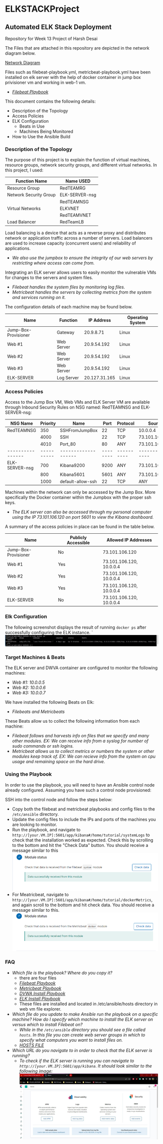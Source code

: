 # ELKSTACKProject
## Automated ELK Stack Deployment
Repository for Week 13 Project of Harsh Desai

The Files that are attached in this repository are depicted in the network diagram below.

[Network Diagram](Diagrams/ELK_STACK_DIAGRAM.jpg)

Files such as filebeat-playbook.yml, metricbeat-playbook.yml have been installed on elk server with the help of docker container in jump box privisioner vm and working in web-1 vm.

  - _[Filebeat Playbook](Ansible/filebeat-playbook.yml)_

This document contains the following details:
- Description of the Topology
- Access Policies
- ELK Configuration
  - Beats in Use
  - Machines Being Monitored
- How to Use the Ansible Build

### Description of the Topology

The purpose of this project is to explain the function of virtual machines, resource groups, network security groups, and different virtual networks. In this project, I used:

|       Function Name            |   Name USED   |
|--------------------------------|---------------|
| Resource Group                 | RedTEAMRG     |
| Network Security Group         | ELK-SERVER-nsg|
|                                | RedTEAMNSG    |
| Virtual Networks               | ELKVNET       |
|                                | RedTEAMVNET   |
| Load Balancer                  | RedTeamLB     |

Load balancing is a device that acts as a reverse proxy and distributes network or application traffic across a number of servers. Load balancers are used to increase capacity (concurrent users) and reliability of applications.

- _We also use the jumpbox to ensure the integrity of our web servers by restricting where access can come from._

Integrating an ELK server allows users to easily monitor the vulnerable VMs for changes to the servers and system files.
- _Filebeat handles the system files by monitoring log files._
- _Metricbeat handles the servers by collecting metrics from the system and services running on it._

The configuration details of each machine may be found below.

| Name                 | Function     | IP Address    | Operating System |
|----------------------|--------------|---------------|------------------|
| Jump-Box-Provisioner | Gateway      | 20.9.8.71     | Linux            |
| Web #1               | Web Server   | 20.9.54.192   | Linux            |
| Web #2               | Web Server   | 20.9.54.192   | Linux            |
| Web #3               | Web Server   | 20.9.54.192   | Linux            |
| ELK-SERVER           | Log Server   | 20.127.31.165 | Linux            |

### Access Policies

Access to the Jump Box VM, Web VMs and ELK Server VM are available through Inbound Security Rules on NSG named: RedTEAMNSG and ELK-SERVER-nsg: 

| NSG Name       | Priority | Name              |  Port  | Protocol |     Source     |   Destination  |
|----------------|----------|-------------------|--------|----------|----------------|----------------|
| RedTEAMNSG     |   350    | SSHFromJumpBox    |  22    |   TCP    | 10.0.0.4       | VirtualNetwork |
|                |   4000   | SSH               |  22    |   TCP    | 73.101.106.120 | VirtualNetwork |
|                |   4010   | Port_80           |  80    |   ANY    | 73.101.106.120 | VirtualNetwork |
|----------------|----------|-------------------|--------|----------|----------------|----------------|
| ELK-SERVER-nsg |   700    | Kibana9200        |  9200  |   ANY    | 73.101.106.120 | VirtualNetwork |
|                |   800    | Kibana5601        |  5601  |   ANY    | 73.101.106.120 | ANY            |
|                |   1000   | default-allow-ssh |  22    |   TCP    | ANY            | ANY            |

 
Machines within the network can only be accessed by the Jump Box. More specifically the Docker container within the Jumpbox with the proper ssh keys.
- _The ELK server can also be accessed through my personal computer using the IP 73.101.106.120 on port 5601 to view the Kibana dashboard._

A summary of the access policies in place can be found in the table below.

| Name                   | Publicly Accessible |   Allowed IP Addresses   |
|------------------------|---------------------|--------------------------|
| Jump-Box-Provisioner   | No                  | 73.101.106.120           |
| Web #1                 | Yes                 | 73.101.106.120, 10.0.0.4 |
| Web #2                 | Yes                 | 73.101.106.120, 10.0.0.4 |
| Web #3                 | Yes                 | 73.101.106.120, 10.0.0.4 |
| ELK-SERVER             | No                  | 73.101.106.120, 10.0.0.4 |

### Elk Configuration

The following screenshot displays the result of running `docker ps` after successfully configuring the ELK instance.
`
![](Images/ELK_Docker_PS.jpg)

### Target Machines & Beats
The ELK server and DWVA container are configured to monitor the following machines:
- _Web #1: 10.0.0.5_
- _Web #2: 10.0.0.6_
- _Web #3: 10.0.0.7_

We have installed the following Beats on Elk:
- _Filebeats and Metricbeats_

These Beats allow us to collect the following information from each machine:
- _Filebeat follows and harvests info on files that we specify and many other modules. EX: We can receive info from a syslog for number of sudo commands or ssh logins._
- _Metricbeat allows us to collect metrics or numbers the system or other modules keep track of. EX: We can recieve info from the system on cpu usage and remaining space on the hard drive._

### Using the Playbook
In order to use the playbook, you will need to have an Ansible control node already configured. Assuming you have such a control node provisioned: 

SSH into the control node and follow the steps below:
- Copy both the filebeat and metricbeat playbooks and config files to the `/etc/ansible` directory.
- Update the config files to include the IPs and ports of the machines you are looking to monitor.
- Run the playbook, and navigate to `http://[your.VM.IP]:5601/app/kibana#/home/tutorial/systemLogs` to check that the installation worked as expected. Check this by scrolling to the bottom and hit the "Check Data" button. You should receive a message similar to this
![](Images/FileBeat_Activated.png)
- For Meatricbeat, navigate to `http://[your.VM.IP]:5601/app/kibana#/home/tutorial/dockerMetrics`, and again scroll to the bottom and hit check data. You should receive a message similar to this.
![](Images/Metric_Beat_Activated.png)

### FAQ
- _Which file is the playbook? Where do you copy it?_
  - there are four files
  - _[Filebeat Playbook](Ansible/filebeat-playbook.yml)_
  - _[Metricbeat Playbook](Ansible/metricbeat-playbook.yml)_
  - _[DVWA Install Playbook](Ansible/dvwa-install.yml)_
  - _[ELK Install Playbook](Ansible/install-elk.yml)_
  - These files are installed and located in /etc/ansible/hosts directory in web vm file explorer.
- _Which file do you update to make Ansible run the playbook on a specific machine? How do I specify which machine to install the ELK server on versus which to install Filebeat on?_
  - _While in the `/etc/ansible` directory you should see a file called `hosts`. In this file you can create web server groups in which to specify what computers you want to install files on._
  - _[HOSTS FILE](Ansible/hosts)_
- _Which URL do you navigate to in order to check that the ELK server is running?_
  - _To check if the ELK server is running you can navigate to `http://[your.VM.IP]:5601/app/kibana`. It should look similar to the following image:_
![](Images/Kibana_Setup.jpg)
